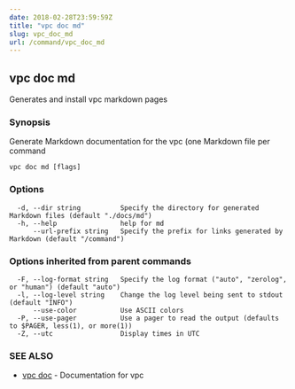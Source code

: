 ```yaml
---
date: 2018-02-28T23:59:59Z
title: "vpc doc md"
slug: vpc_doc_md
url: /command/vpc_doc_md
---
```

## vpc doc md

Generates and install vpc markdown pages

### Synopsis


Generate Markdown documentation for the vpc (one
Markdown file per command

```
vpc doc md [flags]
```

### Options

```
  -d, --dir string          Specify the directory for generated Markdown files (default "./docs/md")
  -h, --help                help for md
      --url-prefix string   Specify the prefix for links generated by Markdown (default "/command")
```

### Options inherited from parent commands

```
  -F, --log-format string   Specify the log format ("auto", "zerolog", or "human") (default "auto")
  -l, --log-level string    Change the log level being sent to stdout (default "INFO")
      --use-color           Use ASCII colors
  -P, --use-pager           Use a pager to read the output (defaults to $PAGER, less(1), or more(1))
  -Z, --utc                 Display times in UTC
```

### SEE ALSO
* [vpc doc](/command/vpc_doc)	 - Documentation for vpc

